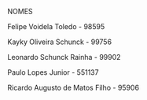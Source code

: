 NOMES

Felipe Voidela Toledo - 98595

Kayky Oliveira Schunck - 99756

Leonardo Schunck Rainha - 99902

Paulo Lopes Junior - 551137

Ricardo Augusto de Matos Filho - 95906
